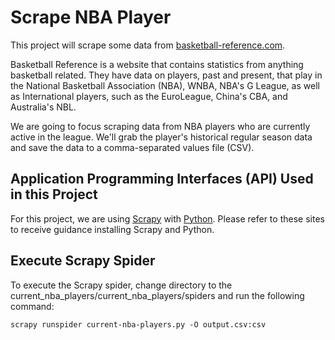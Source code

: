 # Scrape NBA Player

This project will scrape some data from [basketball-reference.com](https://www.basketball-reference.com).

Basketball Reference is a website that contains statistics from anything basketball related.  They have data on players, past and present, that play in the National Basketball Association (NBA), WNBA, NBA's G League, as well as International players, such as the EuroLeague, China's CBA, and Australia's NBL.

We are going to focus scraping data from NBA players who are currently active in the league. We'll grab the player's historical regular season data and save the data to a comma-separated values file (CSV).

## Application Programming Interfaces (API) Used in this Project

For this project, we are using [Scrapy](https://scrapy.org) with [Python](https://www.python.org). Please refer to these sites to receive guidance installing Scrapy and Python.

## Execute Scrapy Spider

To execute the Scrapy spider, change directory to the current_nba_players/current_nba_players/spiders and run the following command:

    scrapy runspider current-nba-players.py -O output.csv:csv
